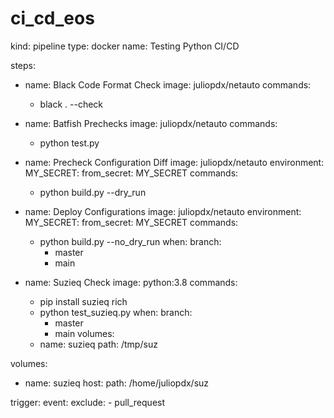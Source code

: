 # ci_cd_eos
kind: pipeline
type: docker
name: Testing Python CI/CD


steps:
- name: Black Code Format Check
  image: juliopdx/netauto
  commands:
  - black . --check

- name: Batfish Prechecks
  image: juliopdx/netauto
  commands:
  - python test.py

- name: Precheck Configuration Diff
  image: juliopdx/netauto
  environment:
    MY_SECRET:
      from_secret: MY_SECRET
  commands:
  - python build.py --dry_run

- name: Deploy Configurations
  image: juliopdx/netauto
  environment:
    MY_SECRET:
      from_secret: MY_SECRET
  commands:
  - python build.py --no_dry_run
  when:
    branch:
    - master
    - main

- name: Suzieq Check
  image: python:3.8
  commands:
  - pip install suzieq rich
  - python test_suzieq.py
  when:
    branch:
    - master
    - main
  volumes:
  - name: suzieq
    path: /tmp/suz

volumes:
- name: suzieq
  host:
    path: /home/juliopdx/suz

trigger:
  event:
    exclude:
    - pull_request
